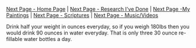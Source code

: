 [Next Page - Home Page](/index.md) | [Next Page - Research I've Done](/Research.md) | [Next Page -My Paintings](/Paintings.md) | [Next Page - Scriptures](/Verses.md) | [Next Page - Music/Videos](/CO.md)  

Drink half your weight in ounces everyday, so if you weigh 180lbs then you would drink 90 ounces in water everyday. That is only three 30 ounce re-fillable water bottles a day.
